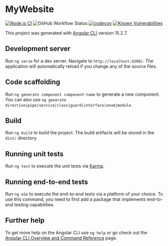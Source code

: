 # MyWebsite

[![Node.js CI](https://github.com/andrew-stuart-cross/my-website/actions/workflows/node.js.yml/badge.svg)](https://github.com/andrew-stuart-cross/my-website/actions/workflows/node.js.yml)
![GitHub Workflow Status](https://img.shields.io/github/actions/workflow/status/andrew-stuart-cross/my-website/node.js.yml)
[![codecov](https://codecov.io/gh/andrew-stuart-cross/my-website/branch/master/graph/badge.svg?token=LIA3YIDXX2)](https://codecov.io/gh/andrew-stuart-cross/my-website)
[![Known Vulnerabilities](https://snyk.io/test/github/andrew-stuart-cross/my-website/badge.svg)](https://snyk.io/test/github/andrew-stuart-cross/my-website)

This project was generated with [Angular CLI](https://github.com/angular/angular-cli) version 15.2.7.

## Development server

Run `ng serve` for a dev server. Navigate to `http://localhost:4200/`. The application will automatically reload if you change any of the source files.

## Code scaffolding

Run `ng generate component component-name` to generate a new component. You can also use `ng generate directive|pipe|service|class|guard|interface|enum|module`.

## Build

Run `ng build` to build the project. The build artifacts will be stored in the `dist/` directory.

## Running unit tests

Run `ng test` to execute the unit tests via [Karma](https://karma-runner.github.io).

## Running end-to-end tests

Run `ng e2e` to execute the end-to-end tests via a platform of your choice. To use this command, you need to first add a package that implements end-to-end testing capabilities.

## Further help

To get more help on the Angular CLI use `ng help` or go check out the [Angular CLI Overview and Command Reference](https://angular.io/cli) page.
